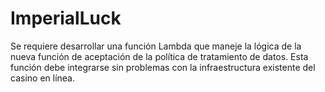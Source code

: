 # ImperialLuck
Se requiere desarrollar una función Lambda que maneje la lógica de la nueva función de aceptación de la política de tratamiento de datos. Esta función debe integrarse sin problemas con la infraestructura existente del casino en línea.
